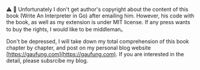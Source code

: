 ⚠️ 🚫 Unfortunately I don't get author's copyright about the content of this book (Write An Interpreter in Go) after emailing him. However, his code with the book, as well as my extension is under MIT license. If any press wants to buy the rights, I would like to be middleman。

Don't be depressed, I will take down my total comprehension of this book chapter by chapter, and post on my personal blog website [https://gaufung.com](https://gaufung.com). If you are interested in the detail, please subsrcibe my blog. 